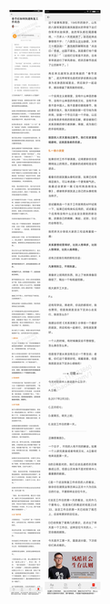 ![](../../images/2017年02月/GX0204-春节后如何快速恢复工作状态.jpg)
![](../../images/2017年02月/GX0204-春节后如何快速恢复工作状态2.jpg)
